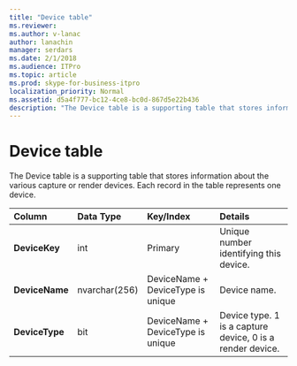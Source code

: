 ```yaml
---
title: "Device table"
ms.reviewer: 
ms.author: v-lanac
author: lanachin
manager: serdars
ms.date: 2/1/2018
ms.audience: ITPro
ms.topic: article
ms.prod: skype-for-business-itpro
localization_priority: Normal
ms.assetid: d5a4f777-bc12-4ce8-bc0d-867d5e22b436
description: "The Device table is a supporting table that stores information about the various capture or render devices. Each record in the table represents one device."
---
```


# Device table
 
The Device table is a supporting table that stores information about the various capture or render devices. Each record in the table represents one device.
  
|**Column**|**Data Type**|**Key/Index**|**Details**|
|:-----|:-----|:-----|:-----|
|**DeviceKey** <br/> |int  <br/> |Primary  <br/> |Unique number identifying this device.  <br/> |
|**DeviceName** <br/> |nvarchar(256)  <br/> |DeviceName + DeviceType is unique  <br/> |Device name.  <br/> |
|**DeviceType** <br/> |bit  <br/> |DeviceName + DeviceType is unique  <br/> |Device type. 1 is a capture device, 0 is a render device.  <br/> |
   

